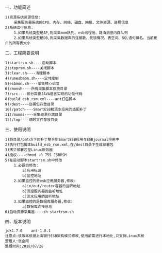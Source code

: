 一、功能简述

	1)资源系统资源信息:
		采集服务器系统的CPU、内存、网络、磁盘、网络、文件资源、进程信息
	2)系统运行信息:
		1.如果系统类型是AP,则采集mom队列、esb线程池、路由消息内存队列
		2.如果系统类型是DB,则采集数据库的连接数、死锁情况、表空间、SQL语句排名、当前用户的所有表大小


二、工程简要说明

	1)startrsm.sh----启动脚本
	2)stoprsm.sh----关闭脚本
	3)clear.sh----清理脚本
	4)runesbmon.sh----定时控制
	5)esbmon.sh----采集核心调度
	6)/monsh----所有采集脚本存放目录
	7)/src----部分需要JAVA语言实现的功能代码
	8)build_esb_rsm.xml----ant打包脚本
	9)/dest----部署包存放目录
	10)/patch----SmartESB和流水应用的适配补丁
	11)/monms----采集结果存放目录
	12)/tmp----临时文件存放目录


三、使用说明
	
	1)将目录/patch下的补丁整合到SmartESB应用与ESBjournal应用中
	2)执行打包脚本build_esb_rsm.xml,在/dest目录下生成部署包
	3)拷贝部署包至Linux服务器
	4)授权----chmod -R 755 ESBRSM
	5)在启动脚本startrsm.sh中修改
		1.必要的修改:
			a)应用标识
			b)监控地址
		2.如果监控的是esb应用服务器,修改:
			a)in/out/router容器的监听地址
			b)流控服务器的监听地址
			c)流水应用的监听地址
		3.如果监控的是数据库服务器,修改:
			a)数据库连接信息
	6)启动资源采集器----sh startrsm.sh


四、版本说明

	jdk1.7.0	ant-1.8.1
	注意点:该版本依据上海银行ESB架构模式修改,使用前需进行本地化,只支持Linux系统
	整理人:张金闯
	整理时间:2018/07/28
